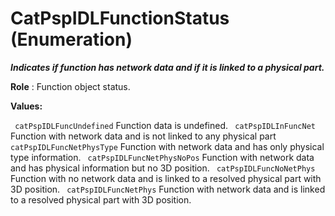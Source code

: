 # CatPspIDLFunctionStatus (Enumeration)

**_Indicates if function has network data and if it is linked to a physical part._**

**Role** : Function object status.

**Values:**

` catPspIDLFuncUndefined`      Function data is undefined.
` catPspIDLInFuncNet`      Function with network data and is not linked to any physical part
` catPspIDLFuncNetPhysType`      Function with network data and has only physical type information.
` catPspIDLFuncNetPhysNoPos`      Function with network data and has physical information but no 3D position.
` catPspIDLFuncNoNetPhys`      Function with no network data and is linked to a resolved physical part with 3D position.
` catPspIDLFuncNetPhys`      Function with network data and is linked to a resolved physical part with 3D position.
